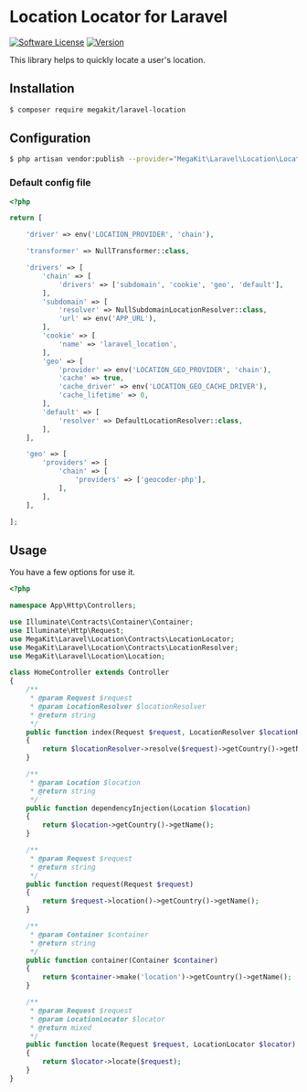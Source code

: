 Location Locator for Laravel
============================

[![Software License](https://img.shields.io/badge/license-MIT-brightgreen.svg?style=flat-square)](LICENSE)
[![Version](https://poser.pugx.org/megakit/laravel-location/v/stable.svg)](https://packagist.org/packages/megakit/laravel-location)

This library helps to quickly locate a user's location.

Installation
------------

```sh
$ composer require megakit/laravel-location
```

Configuration
-------------

```sh
$ php artisan vendor:publish --provider="MegaKit\Laravel\Location\LocationServiceProvider"
```

### Default config file

```php
<?php

return [

    'driver' => env('LOCATION_PROVIDER', 'chain'),

    'transformer' => NullTransformer::class,

    'drivers' => [
        'chain' => [
            'drivers' => ['subdomain', 'cookie', 'geo', 'default'],
        ],
        'subdomain' => [
            'resolver' => NullSubdomainLocationResolver::class,
            'url' => env('APP_URL'),
        ],
        'cookie' => [
            'name' => 'laravel_location',
        ],
        'geo' => [
            'provider' => env('LOCATION_GEO_PROVIDER', 'chain'),
            'cache' => true,
            'cache_driver' => env('LOCATION_GEO_CACHE_DRIVER'),
            'cache_lifetime' => 0,
        ],
        'default' => [
            'resolver' => DefaultLocationResolver::class,
        ],
    ],

    'geo' => [
        'providers' => [
            'chain' => [
                'providers' => ['geocoder-php'],
            ],
        ],
    ],

];
```

Usage
-----

You have a few options for use it.

```php
<?php

namespace App\Http\Controllers;

use Illuminate\Contracts\Container\Container;
use Illuminate\Http\Request;
use MegaKit\Laravel\Location\Contracts\LocationLocator;
use MegaKit\Laravel\Location\Contracts\LocationResolver;
use MegaKit\Laravel\Location\Location;

class HomeController extends Controller
{
    /**
     * @param Request $request
     * @param LocationResolver $locationResolver
     * @return string
     */
    public function index(Request $request, LocationResolver $locationResolver)
    {
        return $locationResolver->resolve($request)->getCountry()->getName();
    }

    /**
     * @param Location $location
     * @return string
     */
    public function dependencyInjection(Location $location)
    {
        return $location->getCountry()->getName();
    }

    /**
     * @param Request $request
     * @return string
     */
    public function request(Request $request)
    {
        return $request->location()->getCountry()->getName();
    }

    /**
     * @param Container $container
     * @return string
     */
    public function container(Container $container)
    {
        return $container->make('location')->getCountry()->getName();
    }

    /**
     * @param Request $request
     * @param LocationLocator $locator
     * @return mixed
     */
    public function locate(Request $request, LocationLocator $locator)
    {
        return $locator->locate($request);
    }
}
```
